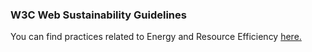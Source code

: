 ### W3C Web Sustainability Guidelines

You can find practices related to Energy and Resource Efficiency [here.](https://w3c.github.io/sustainableweb-wsg/)
